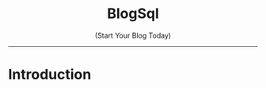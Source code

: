 <h1 align="center">BlogSql</h1>
<p align="center" > (Start Your Blog Today) </p>

---

# Introduction
